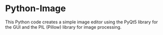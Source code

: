 # Python-Image
This Python code creates a simple image editor using the PyQt5 library for the GUI and the PIL (Pillow) library for image processing. 
